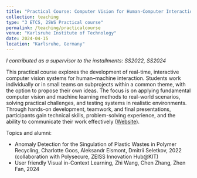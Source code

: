 ```yaml
---
title: "Practical Course: Computer Vision for Human-Computer Interaction"
collection: teaching
type: "3 ETCS, 2SWS Practical course"
permalink: /teaching/practicalcourse
venue: "Karlsruhe Institute of Technology"
date: 2024-04-15
location: "Karlsruhe, Germany"
---
```


*I contributed as a supervisor to the installments: SS2022, SS2024*

This practical course explores the development of real-time, interactive computer vision systems for human–machine interaction. Students work individually or in small teams on subprojects within a common theme, with the option to propose their own ideas. The focus is on applying fundamental computer vision and machine learning methods to real-world scenarios, solving practical challenges, and testing systems in realistic environments. Through hands-on development, teamwork, and final presentations, participants gain technical skills, problem-solving experience, and the ability to communicate their work effectively ([Website](https://cvhci.iar.kit.edu/600.php)).

Topics and alumni:
* Anomaly Detection for the Singulation of Plastic Wastes in Polymer Recycling, Charlotte Goos, Aleksandr Eismont, Dmitrii Seletkov, 2022 (collaboration with Polysecure, ZEISS Innovation Hub@KIT)
* User friendly Visual in-Context Learning, Zhi Wang, Chen Zhang, Zhen Fan, 2024
